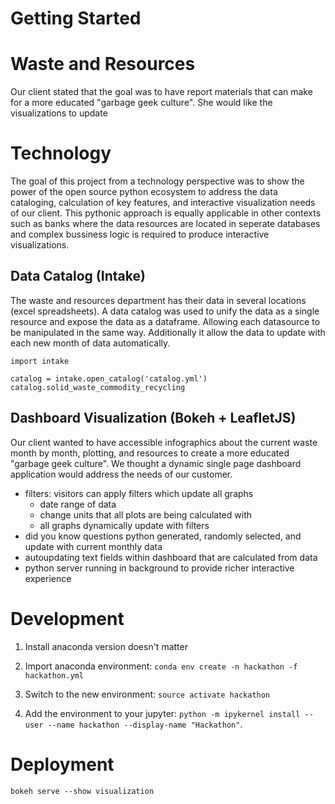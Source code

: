 # Getting Started

# Waste and Resources

Our client stated that the goal was to have report materials that can
make for a more educated "garbage geek culture". She would like the
visualizations to update

# Technology

The goal of this project from a technology perspective was to show the
power of the open source python ecosystem to address the data
cataloging, calculation of key features, and interactive visualization
needs of our client. This pythonic approach is equally applicable in
other contexts such as banks where the data resources are located in
seperate databases and complex bussiness logic is required to produce
interactive visualizations.

## Data Catalog (Intake)

The waste and resources department has their data in several locations
(excel spreadsheets). A data catalog was used to unify the data as a
single resource and expose the data as a dataframe. Allowing each
datasource to be manipulated in the same way. Additionally it allow
the data to update with each new month of data automatically.

```
import intake

catalog = intake.open_catalog('catalog.yml')
catalog.solid_waste_commodity_recycling
```

## Dashboard Visualization (Bokeh + LeafletJS)

Our client wanted to have accessible infographics about the current
waste month by month, plotting, and resources to create a more
educated "garbage geek culture". We thought a dynamic single page
dashboard application would address the needs of our customer.

 - filters: visitors can apply filters which update all graphs
    - date range of data
    - change units that all plots are being calculated with
    - all graphs dynamically update with filters
 - did you know questions python generated, randomly selected, and
   update with current monthly data
 - autoupdating text fields within dashboard that are calculated from
   data
 - python server running in background to provide richer interactive
   experience

# Development

1. Install anaconda version doesn't matter

2. Import anaconda environment: `conda env create -n hackathon -f hackathon.yml`

3. Switch to the new environment: `source activate hackathon`

4. Add the environment to your jupyter: `python -m ipykernel install --user --name hackathon --display-name "Hackathon"`. 

# Deployment

```
bokeh serve --show visualization
```

